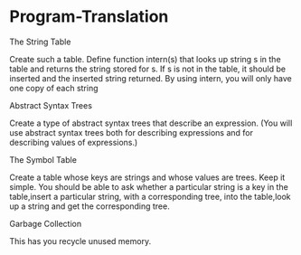 # Program-Translation

The String Table

  Create such a table. Define function intern(s) that looks up string s in the table and returns the string stored for s. If s is not in      the table, it should be inserted and the inserted string returned. By using intern, you will only have one copy of each string
  
 Abstract Syntax Trees

  Create a type of abstract syntax trees that describe an expression. (You will use abstract syntax trees both for describing expressions   and for describing values of expressions.)
  
 The Symbol Table

  Create a table whose keys are strings and whose values are trees. Keep it simple. You should be able to ask whether a particular string   is a key in the table,insert a particular string, with a corresponding tree, into the table,look up a string and get the corresponding     tree.
  
Garbage Collection

  This has you recycle unused memory.
